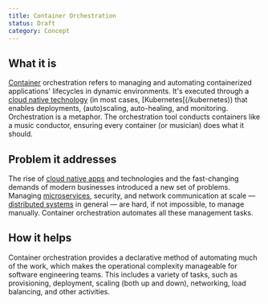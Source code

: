 ```yaml
---
title: Container Orchestration
status: Draft
category: Concept
---
```


## What it is
[Container](/container/) orchestration refers to managing and automating containerized applications' lifecycles in dynamic environments. 
It's executed through a [cloud native technology](/cloud-native-tech/) (in most cases, [Kubernetes[(/kubernetes)) that enables deployments, (auto)scaling, auto-healing, and monitoring. 
Orchestration is a metaphor. 
The orchestration tool conducts containers like a music conductor, ensuring every container (or musician) does what it should. 

## Problem it addresses 
The rise of [cloud native apps](/cloud-native-apps/) and technologies and the fast-changing demands of modern businesses introduced a new set of problems. 
Managing [microservices](/microservices), security, and network communication at scale — [distributed systems](/distributed-systems) in general — are hard, if not impossible, to manage manually.
Container orchestration automates all these management tasks. 

## How it helps
Container orchestration provides a declarative method of automating much of the work, which makes the operational complexity manageable for software engineering teams.
This includes a variety of tasks, such as provisioning, deployment, scaling (both up and down), networking, load balancing, and other activities.
